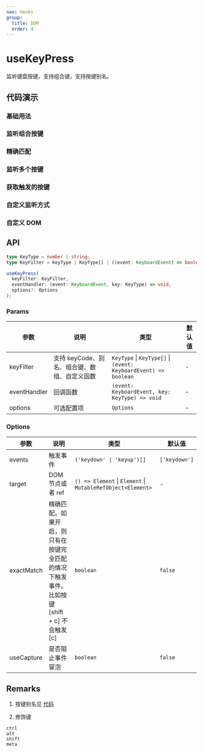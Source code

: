 ```yaml
---
nav: Hooks
group:
  title: DOM
  order: 4
---
```


# useKeyPress

监听键盘按键，支持组合键，支持按键别名。

## 代码演示

### 基础用法

<code hideActions='["CSB"]' src="./demo/demo1.tsx"></code>

### 监听组合按键

<code hideActions='["CSB"]' src="./demo/demo6.tsx"></code>

### 精确匹配

<code hideActions='["CSB"]' src="./demo/demo7.tsx"></code>

### 监听多个按键

<code hideActions='["CSB"]' src="./demo/demo3.tsx"></code>

### 获取触发的按键

<code hideActions='["CSB"]' src="./demo/demo8.tsx"></code>

### 自定义监听方式

<code hideActions='["CSB"]' src="./demo/demo4.tsx"></code>

### 自定义 DOM

<code hideActions='["CSB"]' src="./demo/demo5.tsx"></code>

## API

```typescript
type KeyType = number | string;
type KeyFilter = KeyType | KeyType[] | ((event: KeyboardEvent) => boolean);

useKeyPress(
  keyFilter: KeyFilter,
  eventHandler: (event: KeyboardEvent, key: KeyType) => void,
  options?: Options
);
```

### Params

| 参数         | 说明                                         | 类型                                                            | 默认值 |
| ------------ | -------------------------------------------- | --------------------------------------------------------------- | ------ |
| keyFilter    | 支持 keyCode、别名、组合键、数组、自定义函数 | `KeyType` \| `KeyType[]` \| `(event: KeyboardEvent) => boolean` | -      |
| eventHandler | 回调函数                                     | `(event: KeyboardEvent, key: KeyType) => void`                  | -      |
| options      | 可选配置项                                   | `Options`                                                       | -      |

### Options

| 参数       | 说明                                                                                        | 类型                                                        | 默认值        |
| ---------- | ------------------------------------------------------------------------------------------- | ----------------------------------------------------------- | ------------- |
| events     | 触发事件                                                                                    | `('keydown' \| 'keyup')[]`                                  | `['keydown']` |
| target     | DOM 节点或者 ref                                                                            | `() => Element` \| `Element` \| `MutableRefObject<Element>` | -             |
| exactMatch | 精确匹配。如果开启，则只有在按键完全匹配的情况下触发事件。比如按键 [shift + c] 不会触发 [c] | `boolean`                                                   | `false`       |
| useCapture | 是否阻止事件冒泡                                                                            | `boolean`                                                   | `false`       |

## Remarks

1. 按键别名见 [代码](https://github.com/alibaba/hooks/blob/master/packages/hooks/src/useKeyPress/index.ts#L21)

2. 修饰键

```text
ctrl
alt
shift
meta
```
